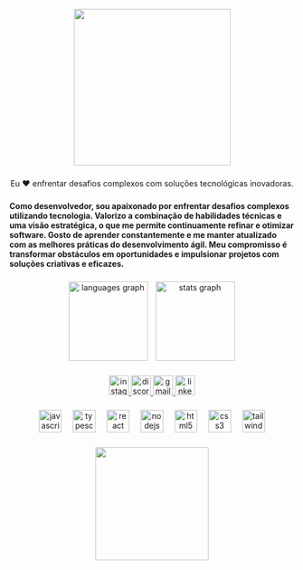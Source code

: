 <br clear="both">

<div align="center">
  <img height="277" src="https://imgur.com/Ibr71GO.png"  />
</div>

###

<p align="center">Eu ❤️ enfrentar desafios complexos com soluções tecnológicas inovadoras.</p>

###

<h4 align="left">Como desenvolvedor, sou apaixonado por enfrentar desafios complexos utilizando tecnologia. Valorizo a combinação de habilidades técnicas e uma visão estratégica, o que me permite continuamente refinar e otimizar software. Gosto de aprender constantemente e me manter atualizado com as melhores práticas do desenvolvimento ágil. Meu compromisso é transformar obstáculos em oportunidades e impulsionar projetos com soluções criativas e eficazes.</h4>

###

<div align="center">
  <img src="https://github-readme-stats.vercel.app/api/top-langs?username=gabriellopeszdev&locale=en&hide_title=false&layout=compact&card_width=280&langs_count=6&theme=dark&hide_border=false" height="140" alt="languages graph" style="margin-right: 10px;" /> 
  <img src="https://github-readme-stats.vercel.app/api?username=gabriellopeszdev&hide_title=false&hide_rank=false&show_icons=true&include_all_commits=true&count_private=true&disable_animations=false&theme=dark&locale=en&hide_border=false&card_width=250" height="140" alt="stats graph" />
</div>



###

<div align="center">
  <a href="https://www.instagram.com/gabrielopessz/" target="_blank">
    <img src="https://img.shields.io/static/v1?message=Instagram&logo=instagram&label=&color=E4405F&logoColor=white&labelColor=&style=for-the-badge" height="35" alt="instagram logo" />
  </a>
  <a href="https://discord.com/invite/seuconvite" target="_blank">
    <img src="https://img.shields.io/static/v1?message=Discord&logo=discord&label=&color=7289DA&logoColor=white&labelColor=&style=for-the-badge" height="35" alt="discord logo" />
  </a>
  <a href="mailto:devgabriel75@gmail.com">
  <img src="https://img.shields.io/static/v1?message=Gmail&logo=gmail&label=&color=D14836&logoColor=white&labelColor=&style=for-the-badge" height="35" alt="gmail logo" />
</a>
  <a href="https://www.linkedin.com/in/gabriel-lopes-5747032bb/" target="_blank">
    <img src="https://img.shields.io/static/v1?message=LinkedIn&logo=linkedin&label=&color=0077B5&logoColor=white&labelColor=&style=for-the-badge" height="35" alt="linkedin logo" />
  </a>
</div>

###

<div align="center">
  <img src="https://cdn.jsdelivr.net/gh/devicons/devicon/icons/javascript/javascript-original.svg" height="40" alt="javascript logo"  />
  <img width="12" />
  <img src="https://cdn.jsdelivr.net/gh/devicons/devicon/icons/typescript/typescript-original.svg" height="40" alt="typescript logo"  />
  <img width="12" />
  <img src="https://cdn.jsdelivr.net/gh/devicons/devicon/icons/react/react-original.svg" height="40" alt="react logo"  />
  <img width="12" />
  <img src="https://cdn.jsdelivr.net/gh/devicons/devicon/icons/nodejs/nodejs-original.svg" height="40" alt="nodejs logo"  />
  <img width="12" />
  <img src="https://cdn.jsdelivr.net/gh/devicons/devicon/icons/html5/html5-original.svg" height="40" alt="html5 logo"  />
  <img width="12" />
  <img src="https://cdn.simpleicons.org/css3/1572B6" height="40" alt="css3 logo"  />
  <img width="12" />
  <img src="https://skillicons.dev/icons?i=tailwind" height="40" alt="tailwindcss logo"  />
</div>

###

<div align="center">
  <img height="200" src="https://imgur.com/9eUAMgz.gif"  />
</div>

###
